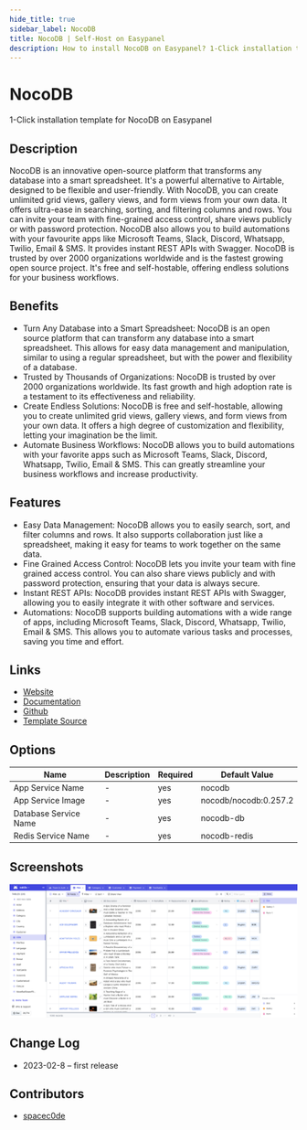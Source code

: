 ```yaml
---
hide_title: true
sidebar_label: NocoDB
title: NocoDB | Self-Host on Easypanel
description: How to install NocoDB on Easypanel? 1-Click installation template for NocoDB on Easypanel
---
```


<!-- generated -->

# NocoDB

1-Click installation template for NocoDB on Easypanel

## Description

NocoDB is an innovative open-source platform that transforms any database into a smart spreadsheet. It&#39;s a powerful alternative to Airtable, designed to be flexible and user-friendly. With NocoDB, you can create unlimited grid views, gallery views, and form views from your own data. It offers ultra-ease in searching, sorting, and filtering columns and rows. You can invite your team with fine-grained access control, share views publicly or with password protection. NocoDB also allows you to build automations with your favourite apps like Microsoft Teams, Slack, Discord, Whatsapp, Twilio, Email &amp; SMS. It provides instant REST APIs with Swagger. NocoDB is trusted by over 2000 organizations worldwide and is the fastest growing open source project. It&#39;s free and self-hostable, offering endless solutions for your business workflows.

## Benefits

- Turn Any Database into a Smart Spreadsheet: NocoDB is an open source platform that can transform any database into a smart spreadsheet. This allows for easy data management and manipulation, similar to using a regular spreadsheet, but with the power and flexibility of a database.
- Trusted by Thousands of Organizations: NocoDB is trusted by over 2000 organizations worldwide. Its fast growth and high adoption rate is a testament to its effectiveness and reliability.
- Create Endless Solutions: NocoDB is free and self-hostable, allowing you to create unlimited grid views, gallery views, and form views from your own data. It offers a high degree of customization and flexibility, letting your imagination be the limit.
- Automate Business Workflows: NocoDB allows you to build automations with your favorite apps such as Microsoft Teams, Slack, Discord, Whatsapp, Twilio, Email & SMS. This can greatly streamline your business workflows and increase productivity.

## Features

- Easy Data Management: NocoDB allows you to easily search, sort, and filter columns and rows. It also supports collaboration just like a spreadsheet, making it easy for teams to work together on the same data.
- Fine Grained Access Control: NocoDB lets you invite your team with fine grained access control. You can also share views publicly and with password protection, ensuring that your data is always secure.
- Instant REST APIs: NocoDB provides instant REST APIs with Swagger, allowing you to easily integrate it with other software and services.
- Automations: NocoDB supports building automations with a wide range of apps, including Microsoft Teams, Slack, Discord, Whatsapp, Twilio, Email & SMS. This allows you to automate various tasks and processes, saving you time and effort.

## Links

- [Website](https://www.nocodb.com/)
- [Documentation](https://docs.nocodb.com/getting-started/installation/)
- [Github](https://github.com/nocodb/nocodb)
- [Template Source](https://github.com/easypanel-io/templates/tree/main/templates/nocodb)

## Options

Name | Description | Required | Default Value
-|-|-|-
App Service Name | - | yes | nocodb
App Service Image | - | yes | nocodb/nocodb:0.257.2
Database Service Name | - | yes | nocodb-db
Redis Service Name | - | yes | nocodb-redis

## Screenshots

![NocoDB Screenshot](./assets/screenshot.png)

## Change Log

- 2023-02-8 – first release

## Contributors

- [spacec0de](https://github.com/spacec0de)

